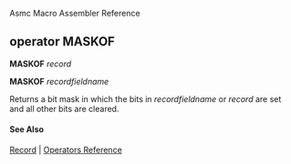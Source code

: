 Asmc Macro Assembler Reference

## operator MASKOF

**MASKOF** _record_

**MASKOF** _recordfieldname_

Returns a bit mask in which the bits in _recordfieldname_ or _record_ are set and all other bits are cleared.

#### See Also

[Record](record.md) | [Operators Reference](readme.md)
